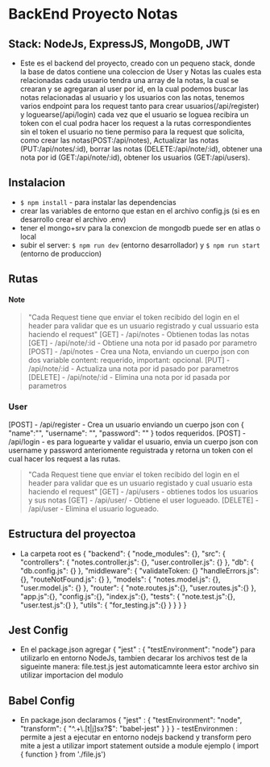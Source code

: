 # BackEnd Proyecto Notas

## Stack: NodeJs, ExpressJS, MongoDB, JWT

- Este es el backend del proyecto, creado con un pequeno stack, donde la base de datos contiene una coleccion de User y Notas las cuales esta relacionadas cada usuario tendra una array de la notas, la cual se crearan y se agregaran al user por id, en la cual podemos buscar las notas relacionadas al usuario y los usuarios con las notas, tenemos varios endpoint para los request tanto para crear usuarios(/api/register) y loguearse(/api/login) cada vez que el usuario se loguea recibira un token con el cual podra hacer los request a la rutas correspondientes sin el token el usuario no tiene permiso para la request que solicita, como crear las notas(POST:/api/notes), Actualizar las notas (PUT:/api/notes/:id), borrar las notas (DELETE:/api/note/:id), obtener una nota por id (GET:/api/note/:id), obtener los usuarios (GET:/api/users).

## Instalacion

- `$ npm install` - para instalar las dependencias
- crear las variables de entorno que estan en el archivo config.js (si es en desarrollo crear el archivo .env)
- tener el mongo+srv para la conexcion de mongodb puede ser en atlas o local
- subir el server: `$ npm run dev` (entorno desarrollador) y `$ npm run start` (entorno de produccion)

## Rutas

#### Note
>"Cada Request tiene que enviar el token recibido del login en el header para validar que es un usuario registrado y cual ussuario esta haciendo el request"
[GET] - /api/notes - Obtienen todas las notas
[GET] - /api/note/:id - Obtiene una nota por id pasado por parametro
[POST] - /api/notes - Crea una Nota, enviando un cuerpo json con dos variable content: requerido, important: opcional.
[PUT] - /api/note/:id - Actualiza una nota por id pasado por parametros
[DELETE] - /api/note/:id - Elimina una nota por id pasada por parametros

### User
[POST] - /api/register - Crea un usuario enviando un cuerpo json con { "name":"", "username": "", "password": "" } todos requeridos.
[POST] - /api/login - es para loguearte y validar el usuario, envia un cuerpo json con username y password anteriomente reguistrada y retorna un token con el cual hacer los request a las rutas.
>"Cada Request tiene que enviar el token recibido del login en el header para validar que es un usuario registado y cual usuario esta haciendo el request"
[GET] - /api/users - obtienes todos los usuarios y sus notas
[GET] - /api/user/ - Obtiene el user logueado.
[DELETE] - /api/user - Elimina el usuario logueado.

## Estructura del proyectoa

- La carpeta root es {
  "backend": {
    "node_modules": {},
    "src": {
      "controllers": {
        "notes.controller.js": {},
        "user.controller.js": {}
      },
      "db": {
        "db.config.js": {}
      },
      "middleware": {
        "validateToken: {}
        "handleErrors.js": {},
        "routeNotFound.js": {}
      },
      "models": {
        "notes.model.js": {},
        "user.model.js": {}
      },
      "router": {
        "note.routes.js":{},
        "user.routes.js":{}
      },
      "app.js":{},
      "config.js":{},
      "index.js":{},
      "tests": {
	"note.test.js":{},
	"user.test.js":{}
      },
      "utils": {
	"for_testing.js":{}
      }
    }
  }
}

## Jest Config 

- En el package.json agregar { "jest" : { "testEnvironment": "node"} para utilizarlo en entorno NodeJs, tambien decarar los archivos test de la sigueinte manera: file.test.js jest automaticamnte leera estor archivo sin utilizar importacion del modulo


## Babel Config

- En package.json declaramos { "jest" : { "testEnvironment": "node",
    "transform": {
      "^.+\\.[t|j]sx?$": "babel-jest"
    } } } - testEnvironmen : permite a jest a ejecutar en entorno nodejs backend y transform pero mite a jest a utilizar import statement outside a module ejemplo ( import { function } from './file.js')

